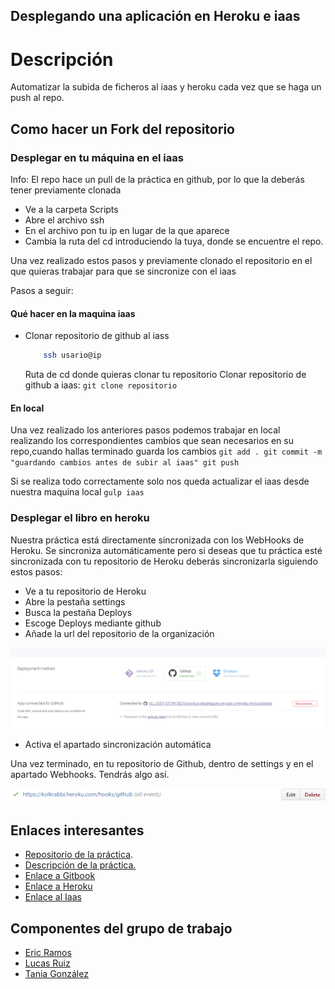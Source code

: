 ## Desplegando una aplicación en Heroku e iaas


# Descripción

Automatizar la subida de ficheros al iaas y heroku cada vez que se haga un push al repo.

## Como hacer un Fork del repositorio

### Desplegar en tu máquina en el iaas 

Info: El repo hace un pull de la práctica en github, por lo que la deberás tener previamente clonada

* Ve a la carpeta Scripts
* Abre el archivo ssh
* En el archivo pon tu ip en lugar de la que aparece
* Cambia la ruta del cd introduciendo la tuya, donde se encuentre el repo.

Una vez realizado estos pasos y previamente clonado el repositorio en el que quieras trabajar para que se sincronize con el iaas

Pasos a seguir:

#### Qué hacer en la maquina iaas

* Clonar repositorio de github al iass 

    ```bash
        ssh usario@ip
    ```    
    Ruta de cd donde quieras clonar tu repositorio
    Clonar repositorio de github a iaas: ```git clone repositorio```

#### En local
    
Una vez realizado los anteriores pasos podemos trabajar en local realizando los correspondientes cambios que sean necesarios
en su repo,cuando hallas terminado guarda los cambios
    ```
       git add .
       git commit -m "guardando cambios antes de subir al iaas"
       git push
     ```
       
Si se realiza todo correctamente solo nos queda actualizar el iaas desde nuestra maquina local
    ```
     gulp iaas
     ```

     

    
    
### Desplegar el libro en heroku

Nuestra práctica está directamente sincronizada con los WebHooks de Heroku. Se sincroniza automáticamente
pero si deseas que tu práctica esté sincronizada con tu repositorio de Heroku deberás 
sincronizarla siguiendo estos pasos:

* Ve a tu repositorio de Heroku
* Abre la pestaña settings
* Busca la pestaña Deploys
* Escoge Deploys mediante github
* Añade la url del repositorio de la organización

![Sincronizacion](./imgReadme/primera.PNG)

* Activa el apartado sincronización automática


Una vez terminado, en tu repositorio de Github, dentro de settings y en el apartado Webhooks. Tendrás
algo así.

![Sincronizacion](./imgReadme/segunda.PNG)




## Enlaces interesantes 
 
* [Repositorio de la práctica](https://github.com/ULL-ESIT-SYTW-1617/practica-despliegues-en-iaas-y-heroku-ericlucastania).
* [Descripción de la práctica.](https://crguezl.github.io/ull-esit-1617/practicas/practicaiaas.html)
* [Enlace a Gitbook](https://www.gitbook.com/book/alu0100785265/gitbook-let/details)
* [Enlace a Heroku](https://practica-heroku-iaas.herokuapp.com/)
* [Enlace al Iaas](http://10.6.128.159:8080/)

## Componentes del grupo de trabajo

* [Eric Ramos](https://github.com/alu0100786330)
* [Lucas Ruiz](https://github.com/alu0100785265)
* [Tania González](https://github.com/tania77)


